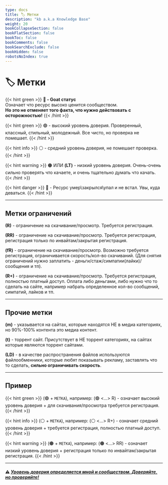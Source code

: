 ```yaml
---
type: docs
title: 🏷️ Метки
description: "kb a.k.a Knowledge Base"
weight: 20
bookCollapseSection: false
bookFlatSection: false
bookToc: false
bookComments: false
bookSearchExclude: false
bookHidden: false
robotsNoIndex: true
---
```


# 🏷️ Метки

{{< hint green >}}
**🐐 - Goat статус**<br>
Означает что ресурс высоко ценится сообществом.<br>
**Но это не отменяет того факта, что нужно действовать с осторожностью!**
{{< /hint >}}

{{< hint green >}}
🟢 - высокий уровень доверия. Проверенный, классный, стильный, молодежный. Все чисто, но проверка не помешает.
{{< /hint >}}

{{< hint info >}}
⚪️ - средний уровень доверия, не помешает проверка.
{{< /hint >}}

{{< hint warning >}}
🟠 ИЛИ **(LT)** - низкий уровень доверия. Очень-очень сильно проверять что качаете, и очень тщательно думать что качать.
{{< /hint >}}

{{< hint danger >}}
🔴 - Ресурс умер\закрылся\упал и не встал. Увы, куда деваться.
{{< /hint >}}

---

## Метки ограничений

**(R)** - ограничение на скачивание/просмотр. Требуется регистрация.

**(RR)** - ограничение на скачивание/просмотр. Требуется регистрация, регистрация только по инвайтам/закрытая регистрация.

**(fR)** - ограничение на скачивание/просмотр. Возможно требуется регистрация, ограничивается скорость/кол-во скачиваний. (Для снятия ограничений нужно заплатить - деньги/стаж/симпатии(лайки)/сообщения и тп).

**(R+)** - ограничение на скачивание/просмотр. Требуется регистрация, полностью платный доступ. Оплата либо деньгами, либо нужно что то сделать на сайте, например набрать определенное кол-во сообщений, симпатий, лайков и тп.

---

## Прочие метки

**(m)** - указывается на сайтах, которые находятся НЕ в медиа категориях, но 90%-100% контента это медиа контент.

**(t)** - торрент сайт. Присутствует в НЕ торрент категориях, на сайтах которые являются торрент сайтами.

**(LD)** - в качестве распространения файлов используются файлообменники, которые любят показывать рекламу, заставлять что то сделать, **сильно ограничивать скорость**.

---

## Пример

{{< hint green >}}
(🟢 + `МЕТКА`), например: (🟢 <...> R) - означает высокий уровень доверия + для скачивания/просмотра требуется регистрация.
{{< /hint >}}

{{< hint info >}}
(⚪️ + `МЕТКА`), например: (⚪️ <...> R+) - означает средний уровень доверия + требуется регистрация, полностью платный доступ.
{{< /hint >}}

{{< hint warning >}}
(🟠 + `МЕТКА`), например: (🟠 <...> RR) - означает низкий уровень доверия + регистрация только по инвайтам/закрытая регистрация.
{{< /hint >}}

---

#### ⚠️ [**_Уровень доверия определяется мной и сообществом. Доверяйте, но проверяйте!_**](../disclaimer)
